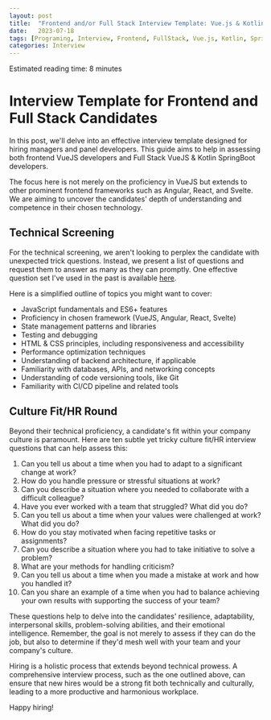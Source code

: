 ```yaml
---
layout: post
title:  "Frontend and/or Full Stack Interview Template: Vue.js & Kotlin Spring Boot"
date:   2023-07-18
tags: [Programing, Interview, Frontend, FullStack, Vue.js, Kotlin, SpringBoot, Hiring, Softskills, HardSkills]
categories: Interview
---
```


Estimated reading time: 8 minutes

Interview Template for Frontend and Full Stack Candidates
=========================================================
In this post, we'll delve into an effective interview template designed for hiring managers and panel developers. This guide aims to help in assessing both frontend VueJS developers and Full Stack VueJS & Kotlin SpringBoot developers.

The focus here is not merely on the proficiency in VueJS but extends to other prominent frontend frameworks such as Angular, React, and Svelte. We are aiming to uncover the candidates' depth of understanding and competence in their chosen technology.

## Technical Screening

For the technical screening, we aren't looking to perplex the candidate with unexpected trick questions. Instead, we present a list of questions and request them to answer as many as they can promptly. One effective question set I've used in the past is available [here](https://github.com/h5bp/Front-end-Developer-Interview-Questions).

Here is a simplified outline of topics you might want to cover:

- JavaScript fundamentals and ES6+ features
- Proficiency in chosen framework (VueJS, Angular, React, Svelte)
- State management patterns and libraries
- Testing and debugging
- HTML & CSS principles, including responsiveness and accessibility
- Performance optimization techniques
- Understanding of backend architecture, if applicable
- Familiarity with databases, APIs, and networking concepts
- Understanding of code versioning tools, like Git
- Familiarity with CI/CD pipeline and related tools

## Culture Fit/HR Round

Beyond their technical proficiency, a candidate's fit within your company culture is paramount. Here are ten subtle yet tricky culture fit/HR interview questions that can help assess this:

1. Can you tell us about a time when you had to adapt to a significant change at work?
2. How do you handle pressure or stressful situations at work?
3. Can you describe a situation where you needed to collaborate with a difficult colleague?
4. Have you ever worked with a team that struggled? What did you do?
5. Can you tell us about a time when your values were challenged at work? What did you do?
6. How do you stay motivated when facing repetitive tasks or assignments?
7. Can you describe a situation where you had to take initiative to solve a problem?
8. What are your methods for handling criticism?
9. Can you tell us about a time when you made a mistake at work and how you handled it?
10. Can you share an example of a time when you had to balance achieving your own results with supporting the success of your team?

These questions help to delve into the candidates' resilience, adaptability, interpersonal skills, problem-solving abilities, and their emotional intelligence. Remember, the goal is not merely to assess if they can do the job, but also to determine if they'd mesh well with your team and your company's culture.

Hiring is a holistic process that extends beyond technical prowess. A comprehensive interview process, such as the one outlined above, can ensure that new hires would be a strong fit both technically and culturally, leading to a more productive and harmonious workplace.

Happy hiring!

